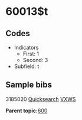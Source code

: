 # 60013$t

## Codes

-   Indicators
    -   First: 1
    -   Second: 3
-   Subfield: t

## Sample bibs

3185020 [Quicksearch](https://search.library.yale.edu/catalog/3185020) [VXWS](http://prodorbis.library.yale.edu:7014/vxws/GetHoldingsService?bibId=3185020)

**Parent topic:**[600](../../tags/600/600.md)

